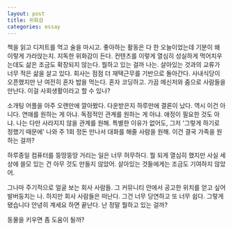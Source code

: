 ```yaml
---
layout: post
title: 위화감
categories: essay
---
```


책을 읽고 디저트를 먹고 술을 마시고. 좋아하는 활동은 다 한 오늘이었는데 기분이 왜 이렇게 가라앉는지. 지독한 위화감이 든다. 컨텐츠를 이렇게 열심히 성실하게 먹어치우는데도 삶은 조금도 확장되지 않는다. 뭘하고 있는 걸까 나는. 살아있는 것과의 교류가 너무 적은 삶을 살고 있다. 회사는 점점 더 재택근무를 기반으로 돌아간다. 사내식당이 오픈했지만 난 여전히 혼자 밥을 먹는다. 혼자 코딩하고. 가끔 메신저와 줌으로 사람들을 만난다. 이걸 사회생활이라고 할 수 있나? 

소개팅 어플을 아주 오랜만에 깔아봤다. 다운받은지 하루만에 결론이 났다. 역시 이건 아니다. 연애를 원하는 게 아냐. 독점적인 관계를 원하는 게 아냐. 애정이 필요한 것도 아냐. 나는 다만 사라지지 않을 관계를 원해. 특별한 이유가 없어도, 그저 '그렇게 하기로 정했기 때문에' 나와 주 1회 정돈 만나서 대화를 해줄 사람을 원해. 이건 결국 가족을 원하는 걸까? 

하루종일 컴퓨터를 뚱땅뚱땅 거리는 일은 너무 허무하다. 뭘 되게 열심히 했지만 사실 세상에 쓸모 있는 건 아무 것도 만들지 않았어. 살아있는 것들에게는 조금도 기여하지 않았어. 

그나마 주기적으로 얼굴 보는 회사 사람들. 그 커뮤니티 안에서 공고한 위치를 얻고 싶어 발버둥치는 나. 하지만 회사 사람들은 떠난다. 그건 너무 당연하고 또 너무 쉽다. 그렇게 됐습니다 안녕히 계세요 하면 끝난다. 난 정말 뭘하고 있는 걸까? 

동물을 키우면 좀 도움이 될까? 

​